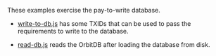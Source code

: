 These examples exercise the pay-to-write database.

- [write-to-db.js](./write-to-db.js) has some TXIDs that can be used to pass the requirements to write to the database.

- [read-db.js](./read-db.js) reads the OrbitDB after loading the database from disk.
